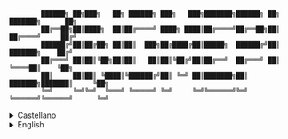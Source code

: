             ██████╗ ██╗███╗   ██╗ ██████╗ ███╗   ███╗███████╗██████╗ ██╗     ███████╗      ██╗
            ██╔══██╗██║████╗  ██║██╔════╝ ████╗ ████║██╔════╝██╔══██╗██║     ██╔════╝     ██╔╝
            ██████╔╝██║██╔██╗ ██║██║  ███╗██╔████╔██║█████╗  ██████╔╝██║     ███████╗    ██╔╝ 
            ██╔═══╝ ██║██║╚██╗██║██║   ██║██║╚██╔╝██║██╔══╝  ██╔═══╝ ██║     ╚════██║    ╚██╗ 
            ██║     ██║██║ ╚████║╚██████╔╝██║ ╚═╝ ██║███████╗██║     ███████╗███████║     ╚██╗
            ╚═╝     ╚═╝╚═╝  ╚═══╝ ╚═════╝ ╚═╝     ╚═╝╚══════╝╚═╝     ╚══════╝╚══════╝      ╚═╝



<details>
<summary>Castellano</summary>
<br>
> ! ESTE PROYECTO ESTA EN UNA FASE INCIAL, SEAN COMPASIVOS :P

  Sobre este proyecto:
-
PMP tiene como objetivo ser un recurso de aprendizaje de código abierto, que ayude aquellos que buscan ver cómo funcionan los protocolos dentro de un entorno controlado y seguro. Este proyecto no es perfecto, no está hecho por profesionales, soy un estudiante que se encontró una curva de aprendizaje bastante inclinada cuando comenzo en el mundillo de las redes, y que quiere probeer de herramientas a aquellos que vienen detrás :)
Si tienes experiencia en este tema y hay algo que crees que está mal, hazmelo saber, el feedback siempre se agradece; si quieres colaborar de forma activa, eres bienvenido, ve a la sección de cómo publicar cambios para saber más.

El proyecto incluye 4 sistemas autónomos: (Esta descripción está incompleta, se añadirá una explicación detallada en el futuro)
> **ISP 55:** Este es el más complejo de los 4, solo permite el tráfico ipv4 de forma predeterminada, pero implementa mpls y túneles 6rd para permitir el tráfico ipv6.
> **ISP 2000:** Estos son los nuevos en la industria, solo permiten ipv6 de forma predeterminada, pero se implementan túneles ip4ip6.
> **ISP 3000:** Al igual que ISP 55, solo permiten el tráfico ipv4 de forma predeterminada, pero usando 6pe, el tráfico ipv6 puede atravesarlo.
> **ISP 100:** Este ISP que tiene como objetivo simular el resto de Internet.

El color del punto final indica:
> **Amarillo:** Cliente con dirección ipv4 pública.
> **Verde:** Cliente con dirección ipv4 privada (CGNAT).
> **Rojo:** Cliente con rango Ipv6 asignado.
> - Círculo verde: Túnel a través de CGNAT.
> - Círculo amarillo: Túnel con salida publica.
>
> **Círculo azul**: Cliente conectado a ISP 3000 mediante PPPoE.

Otras características son:
>Servidor dhcp centralizado, rbgp dual (el servidor dhcp también actúa como rbgp) 2 vpn separados administrados por vrfs, ospf, ibgp y ebgp. (Probablemente me estoy perdiendo algo)

Primeros pasos:
-
En primer lugar, necesitas gns3, puedes instalarlo aquí y el archivo IBS.gns3project, las imágenes del firmware de los routers deberían estar incluidas, pero también puede encontrarlas aquí. También se recomienda wireshark, ya que se puede usar de forma nativa en gns3 para analizar el tráfico, puedes encontrarlo aquí.

Si esta es tu primera vez con gns3 y un proyecto de este tamaño, calma... pilla un café, y sientate comodo, gns3 se toma su tiempo para cargar y comenzar, así que no entres en pánico si no ves que las cosas se muevan al instante.. Gns3 tiene una arquitectura cliente-servidor, es por eso que quizás veas ventanas emergentes que intentan conectarse a un servidor en localhost.

Después de abrir el proyecto, cuando la ventana emergente de carga desaparezca, deberías estar listo para pulsar el botón de play (el verde en la parte superior izquierda) y los enlaces deberían comenzar a cambiar de rojo a verde. Lleva su tiempo, muchos protocolos que se ejecutan desde cold-start, así que espera unos minutos para asegurarte de que todo esté listo.

Pues ya tiene todas las interfaces con ips configuradas y sus tablas de rutas están llenas, es hora de jugar.
Primero puedes probar el camino más largo; desde una terminal de usuario final (haga doble clic en una PC verde, se debe abrir una terminal), escribe:

> **ping 50.0.0.2** (el servidor en la parte inferior)

Si no funciona, no te preocupes, ¿ves un mensaje "DDD" en el terminal de PC? Significa que el primer descubrimiento de dhcp falló, esto sucede porque el PC finaliza su configuración antes que el CPE, por lo que dhcp no se carga a tiempo. Para resolverlo solo escribe:
> **dhcp**

Si ahora ves DORA, significa que completó todos los pasos de descubrimiento, oferta, solicitud, reconocimiento, ahora puedes repetir el ping.
Si deseas analizar los paquetes en cualquier enlace (requiere wireshark), simplemente haz click derecho sobre él y haz clic en iniciar captura, debería aparecer una lupa sobre el enlace, recuerda que cerrar Wireshark no detiene la captura, si la lupa está ahí, la captura se está ejecutando y consumiendo recursos, recuarda esto, te salvará de crasheos inesperados.

Comandos básicos del terminal ios:
-
Si deseas profundizar, debe saber cómo usar el terminal ios, los aspectos más básicos son:
> **show ip interface brief** o **sh ip int b**
> **sh ip route**

Entrando al modo de configuración dglobal:
> **configurar terminal** o **conf t**

Pero la palabra clave más importante es "?", escribe "?" después de cualquier comando y obtendrá todas las opciones que puedes usar, usa ***enter*** y ***space*** para avanzar.

Revisar la configuración del router:
-
Para ver la configuración de cualquier router con el proyecto parado, puedes hacer click derecho en el router deseado e ir a "edit config". Si el proyecto se está ejecutando, también puedes escribir en el terminal:
> **show run** o **sh run**

y usa ***enter*** y ***space*** para avanzar.

Ttrabajando en:
-
- Permitir que los clientes tengan diferentes rangos de ipv6 asignados (lo que permite a las empresas tener rangos más grandes), implica la configuración de un túnel 6rd a una anycast en los border router.


TO-DO:
-
- Servidores DNS


Cómo publicar cambios:
-
(Trabajando en ello)
</details>

<details>
<summary>English</summary>
<br>
> ! THIS PROJECT IS IN A REALLY EARLY STAGE, PLEASE BE COMPASSIONATE :P

About this project:
- 
PMP aims to be an opensource learning resource, that helps new people to see how protocols operates inside a controlled and secure environment. This project is not perfect, is not made by professionals, I'm an student myself that found a fairly steep learning curve when I wanted to start in the world of networks, so I wanted to help others.
  
If you have experience in this topic, and there is something you think is wrong, please let me know, feedback is great; also if you want to collaborate, you are welcome, go to the how to publish changes section to know more.

The project includes 4 autonomous system: (This description is work in progress, an in depth explanation will be added)
> **ISP 55:** This is the more complex one, it only allow ipv4 traffic by default, but implements mpls and 6rd tunnels to allow ipv6 traffic. 
> **ISP 2000:** This are the new guys, they only allow ipv6 by default, but ip4ip6 tunnels are deployed.
> **ISP 3000:** Like ISP 55, they only allow ipv4 traffic by default, but using 6pe tunnels ipv6 traffic can go throw.
> **ISP 100:** This is a dual stack isp that aims to simulate the rest of internet.

The end-point color indicates:
> **Yellow:** Client with public ipv4 address.
> **Green:** Client with private ipv4 address (CGNAT).
> **Red:** Client with Ipv6 range assigned.
> - Green circle: Tunnel throw cgnat.
> - Yellow circle: Public tunnel.
> 
> **Blue circle**: Client connected to ISP 3000 throw PPPoE. 

Other features are:
>Cgnat on green endpoints, centraliced dhcp server, dual rbgp (the dhcp server also act as rbgp), PPPoE that allows ClientPPP to acces the ISP 3000 network, 2 separated vpns managed by vrfs, ospf, ibgp and ebgp. (Probably Im missing something)

Start walking around:
-
First of all, you need gns3, you can install it here and the IBS.gns3project, the router's firmware images should be included, but you can find them here too. Also wireshark is recomended, since it can be used natively in gns3 to analyze traffic, you can find it here.

If this is your first time with gns3 and a project of this size, stay calm... btw go take a coffee, it takes its time to load and start, so don't panic if you don't see things doing things instantly. Gns3 has a client-server arquitecture, thats why you see popups trying to connect to a server in localhost.

After opening the project, when the loading popup is gone, you should be ready to hit the play button (the green one on top left) and links should start to change from red to green. It takes a while, many protocols running from cold start, so give it a few minutes to make sure everything its ready.

So you have all interfaces with ips configured and your route tables are filled, its time to play.
First you can test the longest path; from an end user terminal (double click on a green PC, a terminal should open), write :

>  **ping 50.0.0.2** (the server at the bottom)

If it doesn't work, no worries, do you see a "DDD" message on the PC terminal? It means the first dhcp discovery failed, this happens due to the PC ending its configuration before the CPE does, so dhcp is not working on time. To solve it just write:
> **dhcp**

If you now see DORA, it means it compleated all the discovery, offer, request, ack steps, now you can repeated the ping.

If you want to analyze the packets in any link (wireshark required), just right click on it and click on start capture, a lens should appear over the link, remember that closing wireshark doest stop stop the capture, if the lens is there, wireshark is running and consuming resources, take care of that.

Basic ios terminal commands:
-
If you want to dig in, you need to now how to use the ios terminal, the most basics are:
> **show ip interface brief** or **sh ip in b**
> **show ip route**

Entering global config mode:
> **configure terminal** or **conf t**

But the most important keyword is "?", write "?" after any command and you will get all the options you have, use ***enter*** and ***space*** to advance. 

Review router configuration:
-
To check the configuration of any router with the project not running, you can right click on the desired router and go to edit config. If the project is running, you also can write:
> **show run**

and use ***enter*** and ***space*** to advance.

Currently working on:
-
- Allow clients to have different ipv6 ranges assigned (allowing companies to have bigger ranges), involves 6rd tunnel configuration with anycast to bot border routers.


TO-DO:
-
- DNS servers


How to publish changes:
-
(Working on this)
</details>
